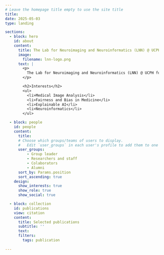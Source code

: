 ```yaml
---
# Leave the homepage title empty to use the site title
title:
date: 2025-05-03
type: landing

sections:
  - block: hero
    id: about 
    content:
      title: The Lab for Neuroimaging and Neuroinformatics (LNN) @ UCPH
      image:
        filename: lnn-logo.png
      text: |
        <p>
          The Lab for Neuroimaging and Neuroinformatics (LNN) @ UCPH focuses on leveraging advanced imaging technologies and computational methods to study the human brain. The lab integrates neuroimaging data with neuroinformatics approaches to understand brain structure, function, and connectivity. Research areas typically include the development and application of machine learning algorithms, image analysis techniques, and data integration methods to advance the field of neuroscience and improve clinical outcomes in neurology and psychiatry. The lab's work often involves interdisciplinary collaboration, bridging gaps between computational sciences and neuroscience.
        </p>

        <h2>Interests</h2>
        <ul>
          <li>Medical Image Analysis</li>
          <li>Fairness and Bias in Medicine</li>
          <li>Explainable AI</li>
          <li>Neuroinformatics</li>
        </ul>

  - block: people
    id: people
    content:
      title:
      # Choose which groups/teams of users to display.
      #   Edit `user_groups` in each user's profile to add them to one or more of these groups.
      user_groups:
          - Group leader
          - Researchers and staff
          - Colaborators 
          - Alumni
      sort_by: Params.position
      sort_ascending: true
    design:
      show_interests: true
      show_role: true
      show_social: true

  - block: collection
    id: publications
    view: citation
    content:
      title: Selected publications 
      subtitle: ''
      text:
      filters:
        tags: publication
  
---
```

